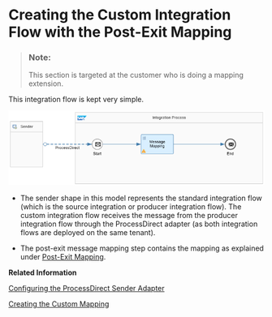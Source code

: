 <!-- loio988e5e3149a045a388d45a5d0027743c -->

# Creating the Custom Integration Flow with the Post-Exit Mapping

> ### Note:  
> This section is targeted at the customer who is doing a mapping extension.

This integration flow is kept very simple.

![](images/CUSTOMINTEGRATIONFLOW_dcb78f1.png)

-   The sender shape in this model represents the standard integration flow \(which is the source integration or producer integration flow\). The custom integration flow receives the message from the producer integration flow through the ProcessDirect adapter \(as both integration flows are deployed on the same tenant\).

-   The post-exit message mapping step contains the mapping as explained under [Post-Exit Mapping](post-exit-mapping-0f17497.md).


**Related Information**  


 <?sap-ot O2O class="- topic/link " href="274e4d0ac4774d7792e5812d6aa98041.xml" text="" desc="" xtrc="link:1" xtrf="file:/home/builder/src/dita-all/cdo1688560638547/loio3268cb35959d4b368fb49de861bfe8a1_en-US/src/content/localization/en-us/988e5e3149a045a388d45a5d0027743c.xml" ?> 

[Configuring the ProcessDirect Sender Adapter](configuring-the-processdirect-sender-adapter-4787d80.md "")

[Creating the Custom Mapping](creating-the-custom-mapping-4af8ea7.md "")

